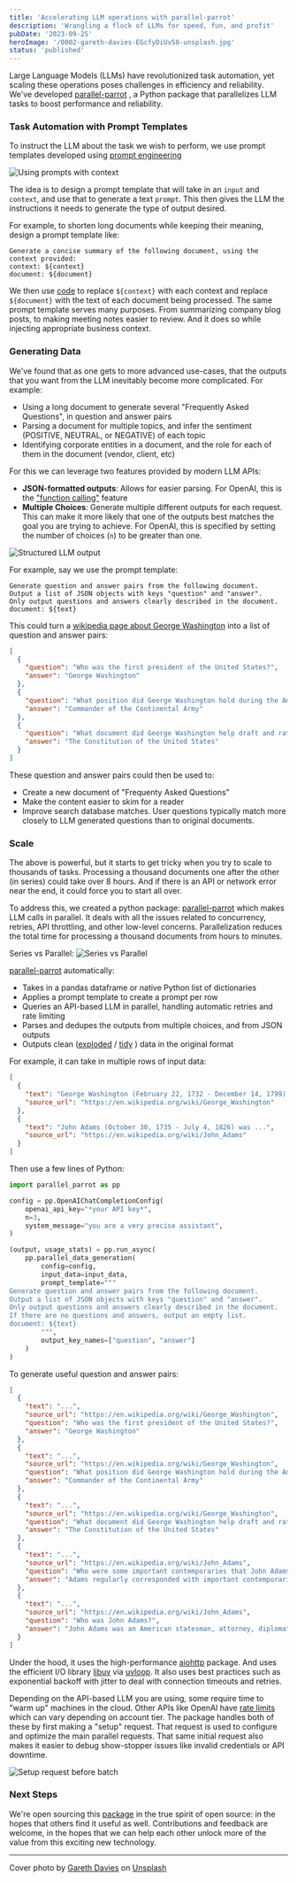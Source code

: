```yaml
---
title: 'Accelerating LLM operations with parallel-parrot'
description: 'Wrangling a flock of LLMs for speed, fun, and profit'
pubDate: '2023-09-25'
heroImage: '/0002-gareth-davies-EGcfyDiUv58-unsplash.jpg'
status: 'published'
---
```


Large Language Models (LLMs) have revolutionized task automation, yet scaling these
operations poses challenges in efficiency and reliability.
We've developed [parallel-parrot](https://pypi.org/project/parallel-parrot/)
, a Python package that parallelizes LLM tasks to boost performance and reliability.

### Task Automation with Prompt Templates

To instruct the LLM about the task we wish to perform, we use prompt templates
developed using [prompt engineering](https://www.promptingguide.ai/)

![Using prompts with context](/0002-parallel-parrot-1.drawio.png)

The idea is to design a prompt template that will take in an `input` and
`context`, and use that to generate a text `prompt`. This then gives the LLM the instructions it needs to generate the type of output desired.

For example, to shorten long documents while keeping their meaning, design a prompt template like:

```
Generate a concise summary of the following document, using the context provided:
context: ${context}
document: ${document}
```

We then use [code](https://peps.python.org/pep-0292/) to replace `${context}` with each context and replace `${document}` with the text of each document being processed.
The same prompt template serves many purposes. From summarizing company blog posts, to making meeting notes easier to review. And it does so while injecting appropriate business context.

### Generating Data

We've found that as one gets to more advanced use-cases, that the outputs that you want from the LLM inevitably become more complicated. For example:

- Using a long document to generate several "Frequently Asked Questions", in question and answer pairs
- Parsing a document for multiple topics, and infer the sentiment (POSITIVE, NEUTRAL, or NEGATIVE) of each topic
- Identifying corporate entities in a document, and the role for each of them in the document (vendor, client, etc)

For this we can leverage two features provided by modern LLM APIs:

- **JSON-formatted outputs**: Allows for easier parsing. For OpenAI, this is the ["function calling"](https://platform.openai.com/docs/guides/gpt/chat-completions-api) feature
- **Multiple Choices**: Generate multiple different outputs for each request. This can make it more likely that one of the outputs best matches the goal you are trying to achieve. For OpenAI, this is specified by setting the number of choices (`n`) to be greater than one.

![Structured LLM output](/0002-parallel-parrot-2.drawio.png)

For example, say we use the prompt template:

```
Generate question and answer pairs from the following document.
Output a list of JSON objects with keys "question" and "answer".
Only output questions and answers clearly described in the document.
document: ${text}
```

This could turn a [wikipedia page about George Washington](https://en.wikipedia.org/wiki/George_Washington) into a list of question and answer pairs:

```json
[
  {
    "question": "Who was the first president of the United States?",
    "answer": "George Washington"
  },
  {
    "question": "What position did George Washington hold during the American Revolutionary War?",
    "answer": "Commander of the Continental Army"
  },
  {
    "question": "What document did George Washington help draft and ratify?",
    "answer": "The Constitution of the United States"
  }
]
```

These question and answer pairs could then be used to:

- Create a new document of "Frequenty Asked Questions"
- Make the content easier to skim for a reader
- Improve search database matches. User questions typically match more closely to LLM generated questions than to original documents.

### Scale

The above is powerful, but it starts to get tricky when you try to scale to thousands of tasks. Processing a thousand documents one after the other (in series) could take over 8 hours. And if there is an API or network error near the end, it could force you to start all over.

To address this, we created a python package: [parallel-parrot](https://pypi.org/project/parallel-parrot/) which makes LLM calls in parallel. It deals with all the issues related to concurrency, retries, API throttling, and other low-level concerns. Parallelization reduces the total time for processing a thousand documents from hours to minutes.

Series vs Parallel:
![Series vs Parallel](/0002-parallel-parrot-3.drawio.png)

[parallel-parrot](https://pypi.org/project/parallel-parrot/) automatically:

- Takes in a pandas dataframe or native Python list of dictionaries
- Applies a prompt template to create a prompt per row
- Queries an API-based LLM in parallel, handling automatic retries and rate limiting
- Parses and dedupes the outputs from multiple choices, and from JSON outputs
- Outputs clean ([exploded](https://towardsdatascience.com/why-and-how-to-explode-a-list-like-column-to-rows-in-pandas-b69c3391c01c/) / [tidy](https://cran.r-project.org/web/packages/tidyr/vignettes/tidy-data.html) ) data in the original format

For example, it can take in multiple rows of input data:

```json
[
  {
    "text": "George Washington (February 22, 1732 - December 14, 1799) was ...",
    "source_url": "https://en.wikipedia.org/wiki/George_Washington"
  },
  {
    "text": "John Adams (October 30, 1735 - July 4, 1826) was ...",
    "source_url": "https://en.wikipedia.org/wiki/John_Adams"
  }
]
```

Then use a few lines of Python:

```python
import parallel_parrot as pp

config = pp.OpenAIChatCompletionConfig(
    openai_api_key="*your API key*",
    n=3,
    system_message="you are a very precise assistant",
)

(output, usage_stats) = pp.run_async(
    pp.parallel_data_generation(
        config=config,
        input_data=input_data,
        prompt_template="""
Generate question and answer pairs from the following document.
Output a list of JSON objects with keys "question" and "answer".
Only output questions and answers clearly described in the document.
If there are no questions and answers, output an empty list.
document: ${text}
        """,
        output_key_names=["question", "answer"]
    )
)
```

To generate useful question and answer pairs:

```json
[
  {
    "text": "...",
    "source_url": "https://en.wikipedia.org/wiki/George_Washington",
    "question": "Who was the first president of the United States?",
    "answer": "George Washington"
  },
  {
    "text": "...",
    "source_url": "https://en.wikipedia.org/wiki/George_Washington",
    "question": "What position did George Washington hold during the American Revolutionary War?",
    "answer": "Commander of the Continental Army"
  },
  {
    "text": "...",
    "source_url": "https://en.wikipedia.org/wiki/George_Washington",
    "question": "What document did George Washington help draft and ratify?",
    "answer": "The Constitution of the United States"
  },
  {
    "text": "...",
    "source_url": "https://en.wikipedia.org/wiki/John_Adams",
    "question": "Who were some important contemporaries that John Adams corresponded with?",
    "answer": "Adams regularly corresponded with important contemporaries, including his wife and adviser Abigail Adams and his friend and political rival Thomas Jefferson."
  },
  {
    "text": "...",
    "source_url": "https://en.wikipedia.org/wiki/John_Adams",
    "question": "Who was John Adams?",
    "answer": "John Adams was an American statesman, attorney, diplomat, writer, and Founding Father."
  }
]
```

Under the hood, it uses the high-performance [aiohttp](https://docs.aiohttp.org/en/stable/) package. And uses the efficient I/O library [libuv](https://libuv.org/) via [uvloop](https://github.com/MagicStack/uvloop). It also uses best practices such as exponential backoff with jitter to deal with connection timeouts and retries.

Depending on the API-based LLM you are using, some require time to "warm up" machines in the cloud. Other APIs like OpenAI have [rate limits](https://platform.openai.com/docs/guides/rate-limits/rate-limits-in-headers) which can vary depending on account tier. The package handles both of these by first making a "setup" request. That request is used to configure and optimize the main parallel requests. That same initial request also makes it easier to debug show-stopper issues like invalid credentials or API downtime.

![Setup request before batch](/0002-parallel-parrot-4.drawio.png)

### Next Steps

We're open sourcing this [package](https://github.com/novex-ai/parallel-parrot) in the true spirit of open source: in the hopes that others find it useful as well. Contributions and feedback are welcome, in the hopes that we can help each other unlock more of the value from this exciting new technology.

---

Cover photo by [Gareth Davies](https://unsplash.com/@gdfoto?utm_content=creditCopyText&utm_medium=referral&utm_source=unsplash)
on [Unsplash](https://unsplash.com/photos/flock-of-yellow-bird-flying-EGcfyDiUv58?utm_content=creditCopyText&utm_medium=referral&utm_source=unsplash)
